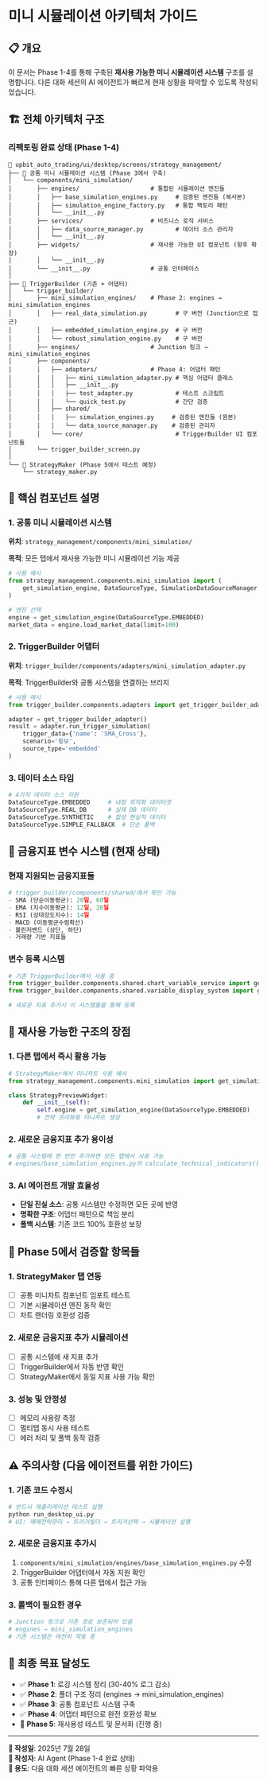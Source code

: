 # 미니 시뮬레이션 아키텍처 가이드

## 📋 개요
이 문서는 Phase 1-4를 통해 구축된 **재사용 가능한 미니 시뮬레이션 시스템** 구조를 설명합니다.
다른 대화 세션의 AI 에이전트가 빠르게 현재 상황을 파악할 수 있도록 작성되었습니다.

## 🏗️ 전체 아키텍처 구조

### 리팩토링 완료 상태 (Phase 1-4)
```
📁 upbit_auto_trading/ui/desktop/screens/strategy_management/
├── 🎯 공통 미니 시뮬레이션 시스템 (Phase 3에서 구축)
│   └── components/mini_simulation/
│       ├── engines/                    # 통합된 시뮬레이션 엔진들
│       │   ├── base_simulation_engines.py     # 검증된 엔진들 (복사본)
│       │   ├── simulation_engine_factory.py   # 통합 팩토리 패턴
│       │   └── __init__.py
│       ├── services/                   # 비즈니스 로직 서비스
│       │   ├── data_source_manager.py         # 데이터 소스 관리자
│       │   └── __init__.py
│       ├── widgets/                    # 재사용 가능한 UI 컴포넌트 (향후 확장)
│       │   └── __init__.py
│       └── __init__.py                 # 공통 인터페이스
│
├── 🎯 TriggerBuilder (기존 + 어댑터)
│   └── trigger_builder/
│       ├── mini_simulation_engines/    # Phase 2: engines → mini_simulation_engines
│       │   ├── real_data_simulation.py        # 구 버전 (Junction으로 접근)
│       │   ├── embedded_simulation_engine.py  # 구 버전
│       │   └── robust_simulation_engine.py    # 구 버전
│       ├── engines/                    # Junction 링크 → mini_simulation_engines
│       ├── components/
│       │   ├── adapters/               # Phase 4: 어댑터 패턴
│       │   │   ├── mini_simulation_adapter.py # 핵심 어댑터 클래스
│       │   │   ├── __init__.py
│       │   │   ├── test_adapter.py            # 테스트 스크립트
│       │   │   └── quick_test.py              # 간단 검증
│       │   ├── shared/
│       │   │   ├── simulation_engines.py     # 검증된 엔진들 (원본)
│       │   │   └── data_source_manager.py    # 검증된 관리자
│       │   └── core/                          # TriggerBuilder UI 컴포넌트들
│       └── trigger_builder_screen.py
│
└── 🎯 StrategyMaker (Phase 5에서 테스트 예정)
    └── strategy_maker.py
```

## 🔧 핵심 컴포넌트 설명

### 1. 공통 미니 시뮬레이션 시스템
**위치**: `strategy_management/components/mini_simulation/`

**목적**: 모든 탭에서 재사용 가능한 미니 시뮬레이션 기능 제공

```python
# 사용 예시
from strategy_management.components.mini_simulation import (
    get_simulation_engine, DataSourceType, SimulationDataSourceManager
)

# 엔진 선택
engine = get_simulation_engine(DataSourceType.EMBEDDED)
market_data = engine.load_market_data(limit=100)
```

### 2. TriggerBuilder 어댑터
**위치**: `trigger_builder/components/adapters/mini_simulation_adapter.py`

**목적**: TriggerBuilder와 공통 시스템을 연결하는 브리지

```python
# 사용 예시
from trigger_builder.components.adapters import get_trigger_builder_adapter

adapter = get_trigger_builder_adapter()
result = adapter.run_trigger_simulation(
    trigger_data={'name': 'SMA_Cross'},
    scenario='횡보',
    source_type='embedded'
)
```

### 3. 데이터 소스 타입
```python
# 4가지 데이터 소스 지원
DataSourceType.EMBEDDED     # 내장 최적화 데이터셋
DataSourceType.REAL_DB      # 실제 DB 데이터
DataSourceType.SYNTHETIC    # 합성 현실적 데이터  
DataSourceType.SIMPLE_FALLBACK  # 단순 폴백
```

## 🎯 금융지표 변수 시스템 (현재 상태)

### 현재 지원되는 금융지표들
```python
# trigger_builder/components/shared/에서 확인 가능
- SMA (단순이동평균): 20일, 60일
- EMA (지수이동평균): 12일, 26일
- RSI (상대강도지수): 14일
- MACD (이동평균수렴확산)
- 볼린저밴드 (상단, 하단)
- 거래량 기반 지표들
```

### 변수 등록 시스템
```python
# 기존 TriggerBuilder에서 사용 중
from trigger_builder.components.shared.chart_variable_service import get_chart_variable_service
from trigger_builder.components.shared.variable_display_system import get_variable_registry

# 새로운 지표 추가시 이 시스템들을 통해 등록
```

## 🚀 재사용 가능한 구조의 장점

### 1. 다른 탭에서 즉시 활용 가능
```python
# StrategyMaker에서 미니차트 사용 예시
from strategy_management.components.mini_simulation import get_simulation_engine

class StrategyPreviewWidget:
    def __init__(self):
        self.engine = get_simulation_engine(DataSourceType.EMBEDDED)
        # 전략 프리뷰용 미니차트 생성
```

### 2. 새로운 금융지표 추가 용이성
```python
# 공통 시스템에 한 번만 추가하면 모든 탭에서 사용 가능
# engines/base_simulation_engines.py의 calculate_technical_indicators() 메서드 확장
```

### 3. AI 에이전트 개발 효율성
- **단일 진실 소스**: 공통 시스템만 수정하면 모든 곳에 반영
- **명확한 구조**: 어댑터 패턴으로 책임 분리
- **폴백 시스템**: 기존 코드 100% 호환성 보장

## 📝 Phase 5에서 검증할 항목들

### 1. StrategyMaker 탭 연동
- [ ] 공통 미니차트 컴포넌트 임포트 테스트
- [ ] 기본 시뮬레이션 엔진 동작 확인
- [ ] 차트 렌더링 호환성 검증

### 2. 새로운 금융지표 추가 시뮬레이션
- [ ] 공통 시스템에 새 지표 추가
- [ ] TriggerBuilder에서 자동 반영 확인
- [ ] StrategyMaker에서 동일 지표 사용 가능 확인

### 3. 성능 및 안정성
- [ ] 메모리 사용량 측정
- [ ] 멀티탭 동시 사용 테스트
- [ ] 에러 처리 및 폴백 동작 검증

## ⚠️ 주의사항 (다음 에이전트를 위한 가이드)

### 1. 기존 코드 수정시
```bash
# 반드시 애플리케이션 테스트 실행
python run_desktop_ui.py
# UI: 매매전략관리 → 트리거빌더 → 트리거선택 → 시뮬레이션 실행
```

### 2. 새로운 금융지표 추가시
1. `components/mini_simulation/engines/base_simulation_engines.py` 수정
2. TriggerBuilder 어댑터에서 자동 지원 확인
3. 공통 인터페이스 통해 다른 탭에서 접근 가능

### 3. 롤백이 필요한 경우
```bash
# Junction 링크로 기존 경로 보존되어 있음
# engines → mini_simulation_engines
# 기존 시스템은 여전히 작동 중
```

## 🎯 최종 목표 달성도
- ✅ **Phase 1**: 로깅 시스템 정리 (30-40% 로그 감소)
- ✅ **Phase 2**: 폴더 구조 정리 (engines → mini_simulation_engines)
- ✅ **Phase 3**: 공통 컴포넌트 시스템 구축
- ✅ **Phase 4**: 어댑터 패턴으로 완전 호환성 확보
- 🔄 **Phase 5**: 재사용성 테스트 및 문서화 (진행 중)

---
**📅 작성일**: 2025년 7월 28일  
**📝 작성자**: AI Agent (Phase 1-4 완료 상태)  
**🎯 용도**: 다음 대화 세션 에이전트의 빠른 상황 파악용
